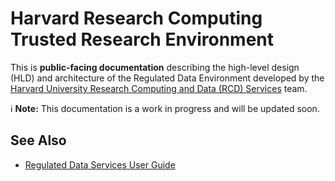 # Harvard Research Computing Trusted Research Environment

This is **public-facing documentation** describing the high-level 
design (HLD) and architecture of the Regulated Data Environment 
developed by the 
[Harvard University Research Computing and Data (RCD) Services](https://rc.harvard.edu/) 
team.

:information_source: **Note:** This documentation is a work in progress and will be updated soon.

## See Also

- [Regulated Data Services User Guide](https://rc.harvard.edu/services/regulated-data-services-user-guide/)

